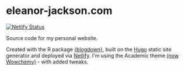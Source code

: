 # eleanor-jackson.com

[![Netlify Status](https://api.netlify.com/api/v1/badges/00a911e7-010c-4327-b1f0-07d891b86e86/deploy-status)](https://app.netlify.com/sites/ee-jackson/deploys)

Source code for my personal website. 

Created with the R package [{blogdown}](https://github.com/rstudio/blogdown), built on the [Hugo](https://gohugo.io/) static site generator and deployed via [Netlify](https://www.netlify.com). I'm using the Academic theme [(now Wowchemy)](https://wowchemy.com) - with added tweaks.

